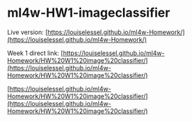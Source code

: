 # ml4w-HW1-imageclassifier

Live version:
[https://louiselessel.github.io/ml4w-Homework/](https://louiselessel.github.io/ml4w-Homework/)

Week 1 direct link:
[https://louiselessel.github.io/ml4w-Homework/HW%20W1%20image%20classifier/](https://louiselessel.github.io/ml4w-Homework/HW%20W1%20image%20classifier/)

[https://louiselessel.github.io/ml4w-Homework/HW%20W1%20image%20classifier/](https://louiselessel.github.io/ml4w-Homework/HW%20W1%20image%20classifier/)
